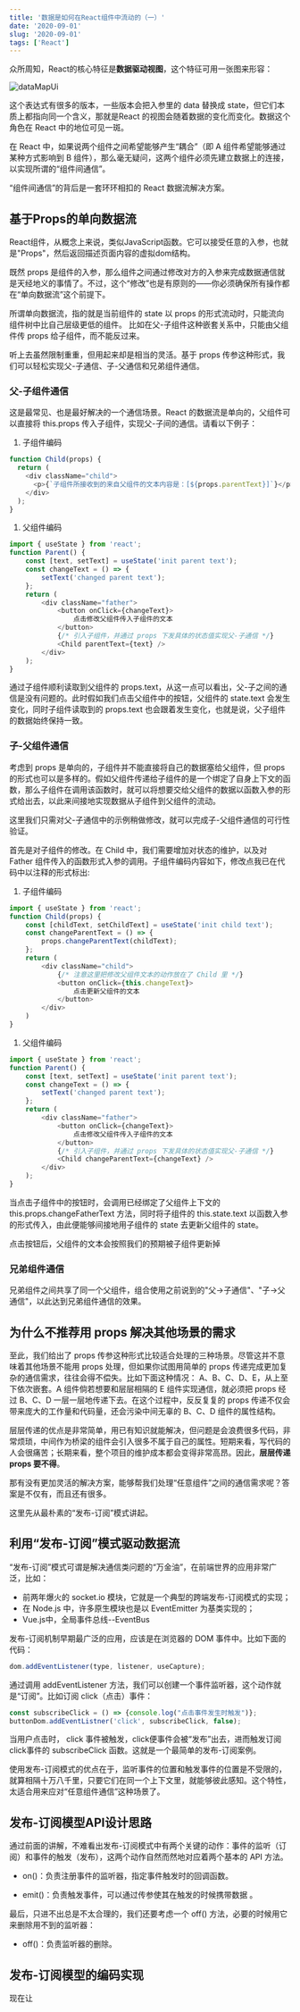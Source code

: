 ```yaml
---
title: '数据是如何在React组件中流动的（一）'
date: '2020-09-01'
slug: '2020-09-01'
tags: ['React']
---
```


众所周知，React的核心特征是**数据驱动视图**，这个特征可用一张图来形容：

![dataMapUi](../illustration/data-map-ui.png)

这个表达式有很多的版本，一些版本会把入参里的 data 替换成 state，但它们本质上都指向同一个含义，那就是React 的视图会随着数据的变化而变化。数据这个角色在 React 中的地位可见一斑。

在 React 中，如果说两个组件之间希望能够产生“耦合”（即 A 组件希望能够通过某种方式影响到 B 组件），那么毫无疑问，这两个组件必须先建立数据上的连接，以实现所谓的“组件间通信”。

“组件间通信”的背后是一套环环相扣的 React 数据流解决方案。

## 基于Props的单向数据流

React组件，从概念上来说，类似JavaScript函数。它可以接受任意的入参，也就是"Props"，然后返回描述页面内容的虚拟dom结构。

既然 props 是组件的入参，那么组件之间通过修改对方的入参来完成数据通信就是天经地义的事情了。不过，这个“修改”也是有原则的——你必须确保所有操作都在“单向数据流”这个前提下。

所谓单向数据流，指的就是当前组件的 state 以 props 的形式流动时，只能流向组件树中比自己层级更低的组件。 比如在父-子组件这种嵌套关系中，只能由父组件传 props 给子组件，而不能反过来。

听上去虽然限制重重，但用起来却是相当的灵活。基于 props 传参这种形式，我们可以轻松实现父-子通信、子-父通信和兄弟组件通信。

### 父-子组件通信

这是最常见、也是最好解决的一个通信场景。React 的数据流是单向的，父组件可以直接将 this.props 传入子组件，实现父-子间的通信。请看以下例子：

1. 子组件编码
```javascript
function Child(props) {
  return (
    <div className="child">
      <p>{`子组件所接收到的来自父组件的文本内容是：[${props.parentText}]`}</p>
    </div>
  );
}
```
1. 父组件编码
```javascript
import { useState } from 'react';
function Parent() {
    const [text, setText] = useState('init parent text');
    const changeText = () => {
        setText('changed parent text');
    };
    return (
        <div className="father">
            <button onClick={changeText}>
                点击修改父组件传入子组件的文本
            </button>
            {/* 引入子组件，并通过 props 下发具体的状态值实现父-子通信 */}
            <Child parentText={text} />
        </div>
    );
}
```

通过子组件顺利读取到父组件的 props.text，从这一点可以看出，父-子之间的通信是没有问题的。此时假如我们点击父组件中的按钮，父组件的 state.text 会发生变化，同时子组件读取到的 props.text 也会跟着发生变化，也就是说，父子组件的数据始终保持一致。

### 子-父组件通信

考虑到 props 是单向的，子组件并不能直接将自己的数据塞给父组件，但 props 的形式也可以是多样的。假如父组件传递给子组件的是一个绑定了自身上下文的函数，那么子组件在调用该函数时，就可以将想要交给父组件的数据以函数入参的形式给出去，以此来间接地实现数据从子组件到父组件的流动。

这里我们只需对父-子通信中的示例稍做修改，就可以完成子-父组件通信的可行性验证。

首先是对子组件的修改。在 Child 中，我们需要增加对状态的维护，以及对 Father 组件传入的函数形式入参的调用。子组件编码内容如下，修改点我已在代码中以注释的形式标出:

1. 子组件编码
```javascript
import { useState } from 'react';
function Child(props) {
    const [childText, setChildText] = useState('init child text');
    const changeParentText = () => {
        props.changeParentText(childText);
    };
    return (
        <div className="child">
            {/* 注意这里把修改父组件文本的动作放在了 Child 里 */}
            <button onClick={this.changeText}>
                点击更新父组件的文本
            </button>
        </div>
    )
}
```

1. 父组件编码

```javascript
import { useState } from 'react';
function Parent() {
    const [text, setText] = useState('init parent text');
    const changeText = () => {
        setText('changed parent text');
    };
    return (
        <div className="father">
            <button onClick={changeText}>
                点击修改父组件传入子组件的文本
            </button>
            {/* 引入子组件，并通过 props 下发具体的状态值实现父-子通信 */}
            <Child changeParentText={changeText} />
        </div>
    );
}
```

当点击子组件中的按钮时，会调用已经绑定了父组件上下文的 this.props.changeFatherText 方法，同时将子组件的 this.state.text 以函数入参的形式传入，由此便能够间接地用子组件的 state 去更新父组件的 state。

点击按钮后，父组件的文本会按照我们的预期被子组件更新掉

### 兄弟组件通信

兄弟组件之间共享了同一个父组件，组合使用之前说到的"父->子通信"、"子->父通信"，以此达到兄弟组件通信的效果。

## 为什么不推荐用 props 解决其他场景的需求

至此，我们给出了 props 传参这种形式比较适合处理的三种场景。尽管这并不意味着其他场景不能用 props 处理，但如果你试图用简单的 props 传递完成更加复杂的通信需求，往往会得不偿失。比如下面这种情况： A、B、C、D、E，从上至下依次嵌套。A 组件倘若想要和层层相隔的 E 组件实现通信，就必须把 props 经过 B、C、D 一层一层地传递下去。在这个过程中，反反复复的 props 传递不仅会带来庞大的工作量和代码量，还会污染中间无辜的 B、C、D 组件的属性结构。

层层传递的优点是非常简单，用已有知识就能解决，但问题是会浪费很多代码，非常烦琐，中间作为桥梁的组件会引入很多不属于自己的属性。短期来看，写代码的人会很痛苦；长期来看，整个项目的维护成本都会变得非常高昂。因此，**层层传递 props 
要不得**。

那有没有更加灵活的解决方案，能够帮我们处理“任意组件”之间的通信需求呢？答案是不仅有，而且还有很多。

这里先从最朴素的“发布-订阅”模式讲起。

## 利用“发布-订阅”模式驱动数据流

“发布-订阅”模式可谓是解决通信类问题的“万金油”，在前端世界的应用非常广泛，比如：

- 前两年爆火的 socket.io 模块，它就是一个典型的跨端发布-订阅模式的实现；
- 在 Node.js 中，许多原生模块也是以 EventEmitter 为基类实现的；
- Vue.js中，全局事件总线--EventBus

发布-订阅机制早期最广泛的应用，应该是在浏览器的 DOM 事件中。比如下面的代码：

```javascript
dom.addEventListener(type, listener, useCapture);
```

通过调用 addEventListener 方法，我们可以创建一个事件监听器，这个动作就是“订阅”。比如订阅 click（点击）事件：

```javascript
const subscribeClick = () => {console.log("点击事件发生时触发")};
buttonDom.addEventListner('click', subscribeClick, false);
```

当用户点击时， click 事件被触发，click便事件会被“发布”出去，进而触发订阅click事件的 subscribeClick 函数。这就是一个最简单的发布-订阅案例。

使用发布-订阅模式的优点在于，监听事件的位置和触发事件的位置是不受限的，就算相隔十万八千里，只要它们在同一个上下文里，就能够彼此感知。这个特性，太适合用来应对“任意组件通信”这种场景了。

## 发布-订阅模型API设计思路

通过前面的讲解，不难看出发布-订阅模式中有两个关键的动作：事件的监听（订阅）和事件的触发（发布），这两个动作自然而然地对应着两个基本的 API 方法。

- on()：负责注册事件的监听器，指定事件触发时的回调函数。

- emit()：负责触发事件，可以通过传参使其在触发的时候携带数据 。

最后，只进不出总是不太合理的，我们还要考虑一个 off() 方法，必要的时候用它来删除用不到的监听器：

- off()：负责监听器的删除。

## 发布-订阅模型的编码实现

现在让